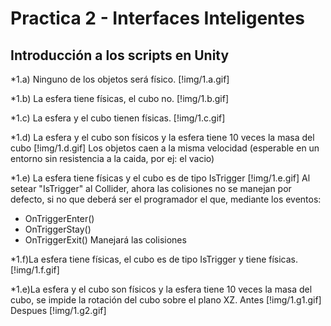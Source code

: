 # Practica 2 - Interfaces Inteligentes
## Introducción a los scripts en Unity


*1.a) Ninguno de los objetos será físico.
[!img/1.a.gif]

*1.b) La esfera tiene físicas, el cubo no.
[!img/1.b.gif]

*1.c) La esfera y el cubo tienen físicas.
[!img/1.c.gif]

*1.d) La esfera y el cubo son físicos y la esfera tiene 10 veces la masa del cubo
[!img/1.d.gif]
Los objetos caen a la misma velocidad (esperable en un entorno sin resistencia a la caida, por ej: el vacio)

*1.e) La esfera tiene físicas y el cubo es de tipo IsTrigger
[!img/1.e.gif]
 Al setear "IsTrigger" al Collider, ahora las colisiones no se manejan por defecto, si no que deberá ser el programador el que, mediante los eventos:
 * OnTriggerEnter()
 * OnTriggerStay()
 * OnTriggerExit()
Manejará las colisiones

*1.f)La esfera tiene físicas, el cubo es de tipo IsTrigger y tiene físicas.
[!img/1.f.gif]

*1.e)La esfera y el cubo son físicos y la esfera tiene 10 veces la masa del cubo,
se impide la rotación del cubo sobre el plano XZ.
Antes
[!img/1.g1.gif]
Despues
[!img/1.g2.gif]
